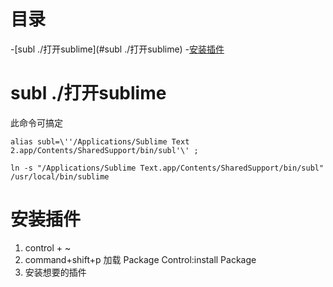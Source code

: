 # 目录 

-[subl ./打开sublime](#subl ./打开sublime)
-[安装插件](#安装插件)


# subl ./打开sublime

   此命令可搞定
   ```
   alias subl=\''/Applications/Sublime Text 2.app/Contents/SharedSupport/bin/subl'\' ;

   ln -s "/Applications/Sublime Text.app/Contents/SharedSupport/bin/subl" /usr/local/bin/sublime
   ```


# 安装插件

 1. control + ~
 2. command+shift+p    加载 Package Control:install Package
 3. 安装想要的插件